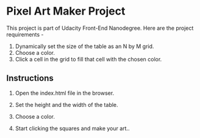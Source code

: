 # Pixel Art Maker Project
This project is part of Udacity Front-End Nanodegree. Here are the project requirements -
1. Dynamically set the size of the table as an N by M grid.
2. Choose a color.
3. Click a cell in the grid to fill that cell with the chosen color.

## Instructions

1. Open the index.html file in the browser.

2. Set the height and the width of the table.

3. Choose a color.

4. Start clicking the squares and make your art..
